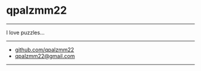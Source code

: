 # qpalzmm22

---

I love puzzles...

---

- [github.com/qpalzmm22](github.com/qpalzmm22)
- [qpalzmm22@gmail.com](qpalzmm22@gmail.com)

---

